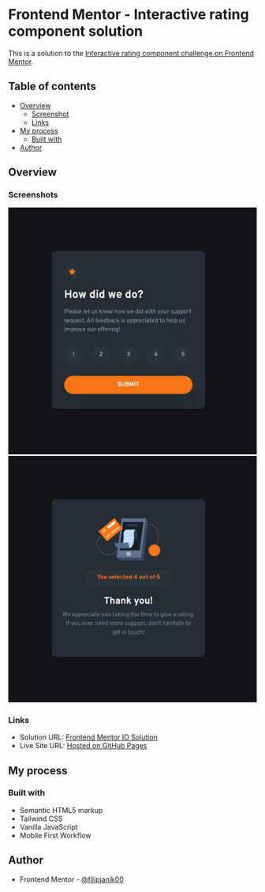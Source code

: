 # Frontend Mentor - Interactive rating component solution

This is a solution to the [Interactive rating component challenge on Frontend Mentor](https://www.frontendmentor.io/challenges/interactive-rating-component-koxpeBUmI).

## Table of contents

- [Overview](#overview)
  - [Screenshot](#screenshot)
  - [Links](#links)
- [My process](#my-process)
  - [Built with](#built-with)
- [Author](#author)

## Overview

### Screenshots

![](./screenshots/desktop-previev.png)
![](./screenshots/active-state.png)

### Links

- Solution URL: [Frontend Mentor IO Solution](https://www.frontendmentor.io/solutions/interactive-rating-component-using-tailwind-css-jHdwXrdTZR)
- Live Site URL: [Hosted on GitHub Pages](https://filipjanik00.github.io/interactive-rating-component/)

## My process

### Built with

- Semantic HTML5 markup
- Tailwind CSS
- Vanilla JavaScript
- Mobile First Workflow

## Author

- Frontend Mentor - [@filipjanik00](https://www.frontendmentor.io/profile/filipjanik00)

